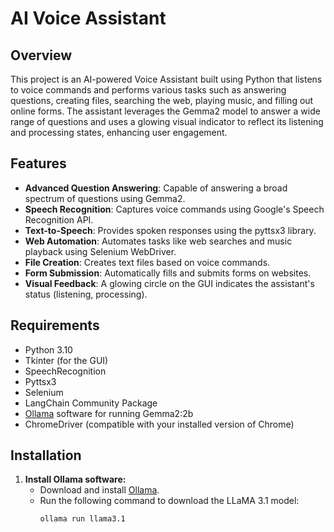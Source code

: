 # AI Voice Assistant

## Overview
This project is an AI-powered Voice Assistant built using Python that listens to voice commands and performs various tasks such as answering questions, creating files, searching the web, playing music, and filling out online forms. The assistant leverages the Gemma2 model to answer a wide range of questions and uses a glowing visual indicator to reflect its listening and processing states, enhancing user engagement.

## Features
- **Advanced Question Answering**: Capable of answering a broad spectrum of questions using Gemma2.
- **Speech Recognition**: Captures voice commands using Google's Speech Recognition API.
- **Text-to-Speech**: Provides spoken responses using the pyttsx3 library.
- **Web Automation**: Automates tasks like web searches and music playback using Selenium WebDriver.
- **File Creation**: Creates text files based on voice commands.
- **Form Submission**: Automatically fills and submits forms on websites.
- **Visual Feedback**: A glowing circle on the GUI indicates the assistant's status (listening, processing).

## Requirements
- Python 3.10
- Tkinter (for the GUI)
- SpeechRecognition
- Pyttsx3
- Selenium
- LangChain Community Package
- [Ollama](https://ollama.com) software for running Gemma2:2b
- ChromeDriver (compatible with your installed version of Chrome)

## Installation
1. **Install Ollama software:**
   - Download and install [Ollama](https://ollama.com).
   - Run the following command to download the LLaMA 3.1 model:
     ```bash
     ollama run llama3.1
     ```

